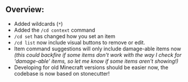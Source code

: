 ## Overview:
- Added wildcards (`*`)
- Added the `/cd context` command
- `/cd set` has changed how you set an item
- `/cd list` now include visual buttons to remove or edit.
- Item command suggestions will only include damage-able items now *(this could backfire if some items don't work with the way I check for 'damage-able' items, so let me know if some items aren't showing!)*
- Developing for old Minecraft versions should be easier now, the codebase is now based on stonecutter!
